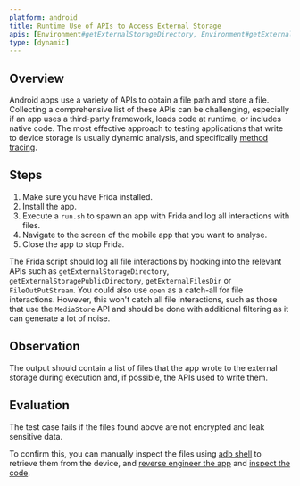```yaml
---
platform: android
title: Runtime Use of APIs to Access External Storage
apis: [Environment#getExternalStorageDirectory, Environment#getExternalStorageDirectory, Environment#getExternalFilesDir, Environment#getExternalCacheDir, FileOutputStream]
type: [dynamic]
---
```


## Overview

Android apps use a variety of APIs to obtain a file path and store a file. Collecting a comprehensive list of these APIs can be challenging, especially if an app uses a third-party framework, loads code at runtime, or includes native code. The most effective approach to testing applications that write to device storage is usually dynamic analysis, and specifically [method tracing](/MASTG/techniques/android/MASTG-TECH-0033).

## Steps

1. Make sure you have Frida installed.
2. Install the app.
3. Execute a `run.sh` to spawn an app with Frida and log all interactions with files.
4. Navigate to the screen of the mobile app that you want to analyse.
5. Close the app to stop Frida.

The Frida script should log all file interactions by hooking into the relevant APIs such as `getExternalStorageDirectory`, `getExternalStoragePublicDirectory`, `getExternalFilesDir` or  `FileOutPutStream`. You could also use `open` as a catch-all for file interactions. However, this won't catch all file interactions, such as those that use the `MediaStore` API and should be done with additional filtering as it can generate a lot of noise.

## Observation

The output should contain a list of files that the app wrote to the external storage during execution and, if possible, the APIs used to write them.

## Evaluation

The test case fails if the files found above are not encrypted and leak sensitive data.

To confirm this, you can manually inspect the files using [adb shell](https://mas.owasp.org/MASTG/techniques/android/MASTG-TECH-0002/) to retrieve them from the device, and [reverse engineer the app](/MASTG/techniques/android/MASTG-TECH-0017) and [inspect the code](/MASTG/techniques/android/MASTG-TECH-0023).
